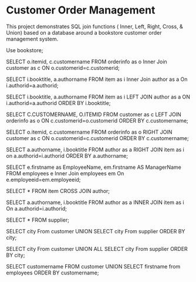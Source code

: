 # Customer Order Management

This project demonstrates SQL join functions ( Inner, Left, Right, Cross, & Union) based on a database around a bookstore customer order management system.

Use bookstore;

SELECT o.itemid, c.customername
FROM orderinfo as o
Inner Join customer as c ON o.customerid=c.customerid;

SELECT i.booktitle, a.authorname
FROM item as i
Inner Join author as a On i.authorid=a.authorid;

SELECT i.booktitle, a.authorname
FROM item as i
LEFT JOIN author as a ON i.authorid=a.authorid
ORDER BY i.booktitle;

SELECT C.CUSTOMERNAME, O.ITEMID
FROM customer as c
LEFT JOIN orderinfo as o ON c.customerid=o.customerid
ORDER BY c.customername;

SELECT o.itemid, c.customername
FROM orderinfo as o
RIGHT JOIN customer as c ON o.customerid=c.customerid
ORDER BY c.customername;

SELECT a.authorname, i.booktitle
FROM author as a
RIGHT JOIN item as i on a.authorid=i.authorid
ORDER BY a.authorname;

SELECT e.firstname as EmployeeName, em.firstname AS ManagerName
FROM employees e
Inner Join employees em
On e.employeeid=em.employeeid;

SELECT *
FROM item
CROSS JOIN author;

SELECT a.authorname, i.booktitle
FROM author as a
INNER JOIN item as i On a.authorid=i.authorid;

SELECT * FROM supplier;

SELECT city From customer
UNION
SELECT city From supplier
ORDER BY city;

SELECT city From customer
UNION ALL
SELECT city From supplier
ORDER BY city;

SELECT customername FROM customer
UNION
SELECT firstname from employees
ORDER BY customername;

